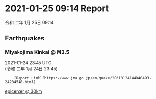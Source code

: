 # 2021-01-25 09:14 Report
令和 二年 1月 25日 09:14

## Earthquakes
### Miyakojima Kinkai @ M3.5
2021-01-24 23:45 UTC  
        (令和 二年 1月 24日 23:45)
  
        [Report Link](https://www.jma.go.jp/en/quake/20210124144840493-24234548.html)  
[epicenter @ 30km](https://www.google.com/maps/place/24°54'00%22+125°18'00%22/@24.9,125.3,17z/data=!3m1!4b1!4m5!3m4!1s0x0:0x0!8m2!3d24.9!4d125.3)